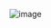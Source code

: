 ![image](https://user-images.githubusercontent.com/89633636/133712720-221e7efc-5ba3-4d04-a38f-8215763fdea3.png)


